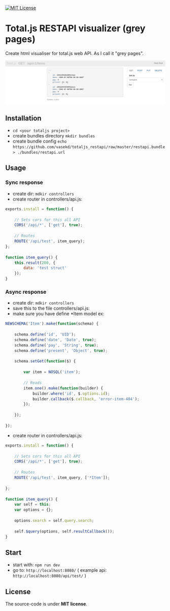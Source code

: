 [![MIT License][license-image]][license-url]

# Total.js RESTAPI visualizer (grey pages)

Create html visualiser for total.js web API. As I call it "grey pages".

![restapi screenshot](https://github.com/vasekd/static/raw/master/totaljs_restapi_bundle_home.png)

## Installation

- `cd <your totaljs project>`
- create bundles directory `mkdir bundles`
- create bundle config `echo https://github.com/vasekd/totaljs_restapi/raw/master/restapi.bundle > ./bundles/restapi.url`

## Usage

### Sync response
- create dir: `mdkir controllers`
- create router in controllers/api.js:

```javascript
exports.install = function() {

	// Sets cors for this all API
	CORS('/api/*', ['get'], true);

	// Routes
	ROUTE('/api/test', item_query);
};

function item_query() {
	this.result(200, {
		data: 'test struct'
	});
}
```

### Async response
- create dir: `mdkir controllers`
- save this to the file controllers/api.js:
- make sure you have define *Item model ex:

```javascript
NEWSCHEMA('Item').make(function(schema) {

	schema.define('id', 'UID');
	schema.define('date', 'Date', true);
	schema.define('pay', 'String', true);
	schema.define('present', 'Object', true);

	schema.setGet(function($) {

		var item = NOSQL('item');

		// Reads
		item.one().make(function(builder) {
			builder.where('id', $.options.id);
			builder.callback($.callback, 'error-item-404');
		});

	});

});
```

- create router in controllers/api.js:

```javascript
exports.install = function() {

	// Sets cors for this all API
	CORS('/api/*', ['get'], true);

	// Routes
	ROUTE('/api/test', item_query, ['*Item']);

};

function item_query() {
	var self = this;
	var options = {};

	options.search = self.query.search;

	self.$query(options, self.resultCallback());
}
```

## Start
- start with: `npm run dev`
- go to: `http://localhost:8080/` ( example api: `http://localhost:8080/api/test/` )

## License

The source-code is under __MIT license__.

[license-image]: https://img.shields.io/badge/license-MIT-blue.svg?style=flat
[license-url]: license.txt
